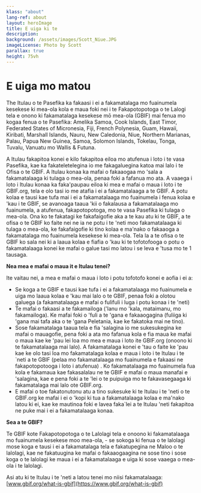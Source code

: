 ```yaml
---
klass: "about"
lang-ref: about
layout: heroImage
title: E uiga ki te
description: 
background: /assets/images/Scott_Niue.JPG
imageLicense: Photo by Scott
parallax: true
height: 75vh
---
```

# E uiga mo matou

The Itulau o te Pasefika ka fakaasi i ei a fakamatalaga mo fuainumela kesekese ki mea-ola kola e maua foki nei i te Fakapotopotoga o te Lalogi tela e onono ki fakamatalaga kesekese mō mea-ola (GBIF) mai fenua mo kogaa fenua o te Pasefika: Amelika Samoa, Cook Islands, East Timor, Federated States of Micronesia, Fiji, French Polynesia, Guam, Hawaii, Kiribati, Marshall Islands, Nauru, New Caledonia, Niue, Northern Marianas, Palau, Papua New Guinea, Samoa, Solomon Islands, Tokelau, Tonga, Tuvalu, Vanuatu mo Wallis & Futuna.

A Itulau fakapitoa konei e kilo fakapitoa eiloa mo atufenua i loto i te vasa Pasefika, kae ka fakateletelegina io me fakagaluegina katoa mai lalo i te Ofisa o te GBIF. A Itulau konaa ka mafai o fakaaogaa mo 'sala a fakamatalaaga ki tulaga o mea-ola, penaa foki a fafanua mo ata. A vaaega i loto i Itulau konaa ka faka'paupau eiloa ki mea e mafai o maua i loto i te GBIF.org, tela e olo tasi io me atafia i ei a fakamatalaaga a te GBIF. A potu kolaa e tausi kae tufa mai i ei a fakamatalaaga mo fuainumela i fenua kolaa e 'kau i te GBIF, se avanoaga taaua 'kii o fakalausa a fakamatalaaga mo fuainumela, a atufenua, fakapotopotoga, mo te vasa Pasefika ki tulaga o mea-ola.  Ona ko te fakatagi ke fakafaigofie aka a te kau atu ki te GBIF, a te ofisa o te GBIF ko faite nei ne ia ne potu i te 'neti moo fakamatalaaga ki tulaga o mea-ola, ke fakafaigofie ki tino kolaa e ma'nako o fakaaoga a fakamatalaga mo fuainumela kesekese ki mea-ola. Tela la a te ofisa o te GBIF ko sala nei ki a laaua kolaa e fiafia o 'kau ki te tofotofooga o potu o fakamatalaaga konei ke mafai o galue tasi mo latou i se leva e 'tusa mo te 1 tausaga.

**Nea mea e mafai o maua it e Itulau tenei?**

Ite vaitau nei, a mea e mafai o maua i loto i potu tofotofo konei e aofia i ei a:
* Se koga a te GBIF e tausi kae tufa i ei a fakamatalaaga mo fuainumela e uiga mo laaua kolaa e 'kau mai lalo o te GBIF, penaa foki a olotou galuega (a fakamatalaaga e mafai o fulifuli i luga i potu konaa i te 'neti)
* Te mafai o fakaasi a te fakamailoga ('lanu mo 'kala, mataimanu, mo fakamailoga). Ke mafai foki o 'fuli a te 'gana e fakaaogagina (fuliiga ki 'gana mai tafa aka o te 'gana Peletania, kae ke fakatoka mai ne tino). 
* Sose fakamatalaga taaua tela e fia 'salagina io me sukesukegina ke mafai o mauagofie, pena foki a ata mo fafanua kola e fia maua ke mafai o maua kae ke 'pau lei loa mo mea e maua i loto ite GBIF.org (onoono ki te fakamatalaaga mai lalo). A fakamatalaga konei e 'tau o faite ke 'pau kae ke olo tasi loa mo fakamatalaga kolaa e maua i loto i te Itulau i te `neti a te GBIF (pelaa mo fakamatalaaga mo fuainumela e fakaasi ne fakapotopotooga i loto i atufenua) . Ko fakamatalaaga mo fuainumela fua kola e fakamaua kae  fakasalalau ne te GBIF e mafai o maua manafai e 'salagina, kae e pena foki a te 'lei o te puipuiga mo te fakavasegaaga ki fakamatalaga mai lalo ote GBIF.org.
* E mafai o toe fakatonutonu atu a tino sukesuke ki te Itulau i te 'neti o te GBIF.org ke mafai i ei o 'kopi ki tua a fakamatalaaga kolaa e ma'nako latou ki ei, kae ke mautinoa foki e lavea faka`lei a te Itulau 'neti fakapitoa ne puke mai i ei a fakamatalaaga konaa.


**Sea a te GBIF?**

Te GBIF kote Fakapotopotoga o te Lalolagi tela e onoono ki fakamatalaaga mo fuainumela kesekese moo mea-ola, - se sokoga ki fenua o te lalolagi mose koga e tausi i ei a fakamatalaga tela e fakatupegina ne Maloo o te lalolagi, kae ne fakatuugina ke mafai o fakaaogaagina ne sose tino i sose koga o te lalolagi ke maua i ei a fakamatalaaga e uiga ki sose vaaega o mea-ola i te lalolagi.

Asi atu ki te Itulau i te 'neti a latou tenei mo niisi fakamatalaaga: [www.gbif.org/what-is-gbif](https://www.gbif.org/what-is-gbif)




